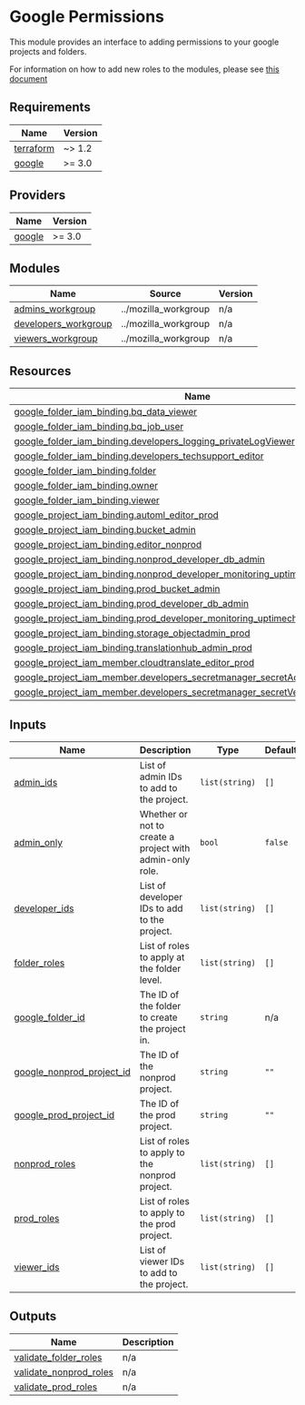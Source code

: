 # Google Permissions

This module provides an interface to adding permissions to your google projects and folders.

For information on how to add new roles to the modules, please see [this document](./ADDING\_NEW\_ROLE.md)

## Requirements

| Name | Version |
|------|---------|
| <a name="requirement_terraform"></a> [terraform](#requirement\_terraform) | ~> 1.2 |
| <a name="requirement_google"></a> [google](#requirement\_google) | >= 3.0 |

## Providers

| Name | Version |
|------|---------|
| <a name="provider_google"></a> [google](#provider\_google) | >= 3.0 |

## Modules

| Name | Source | Version |
|------|--------|---------|
| <a name="module_admins_workgroup"></a> [admins\_workgroup](#module\_admins\_workgroup) | ../mozilla_workgroup | n/a |
| <a name="module_developers_workgroup"></a> [developers\_workgroup](#module\_developers\_workgroup) | ../mozilla_workgroup | n/a |
| <a name="module_viewers_workgroup"></a> [viewers\_workgroup](#module\_viewers\_workgroup) | ../mozilla_workgroup | n/a |

## Resources

| Name | Type |
|------|------|
| [google_folder_iam_binding.bq_data_viewer](https://registry.terraform.io/providers/hashicorp/google/latest/docs/resources/folder_iam_binding) | resource |
| [google_folder_iam_binding.bq_job_user](https://registry.terraform.io/providers/hashicorp/google/latest/docs/resources/folder_iam_binding) | resource |
| [google_folder_iam_binding.developers_logging_privateLogViewer](https://registry.terraform.io/providers/hashicorp/google/latest/docs/resources/folder_iam_binding) | resource |
| [google_folder_iam_binding.developers_techsupport_editor](https://registry.terraform.io/providers/hashicorp/google/latest/docs/resources/folder_iam_binding) | resource |
| [google_folder_iam_binding.folder](https://registry.terraform.io/providers/hashicorp/google/latest/docs/resources/folder_iam_binding) | resource |
| [google_folder_iam_binding.owner](https://registry.terraform.io/providers/hashicorp/google/latest/docs/resources/folder_iam_binding) | resource |
| [google_folder_iam_binding.viewer](https://registry.terraform.io/providers/hashicorp/google/latest/docs/resources/folder_iam_binding) | resource |
| [google_project_iam_binding.automl_editor_prod](https://registry.terraform.io/providers/hashicorp/google/latest/docs/resources/project_iam_binding) | resource |
| [google_project_iam_binding.bucket_admin](https://registry.terraform.io/providers/hashicorp/google/latest/docs/resources/project_iam_binding) | resource |
| [google_project_iam_binding.editor_nonprod](https://registry.terraform.io/providers/hashicorp/google/latest/docs/resources/project_iam_binding) | resource |
| [google_project_iam_binding.nonprod_developer_db_admin](https://registry.terraform.io/providers/hashicorp/google/latest/docs/resources/project_iam_binding) | resource |
| [google_project_iam_binding.nonprod_developer_monitoring_uptimecheckconfigeditor](https://registry.terraform.io/providers/hashicorp/google/latest/docs/resources/project_iam_binding) | resource |
| [google_project_iam_binding.prod_bucket_admin](https://registry.terraform.io/providers/hashicorp/google/latest/docs/resources/project_iam_binding) | resource |
| [google_project_iam_binding.prod_developer_db_admin](https://registry.terraform.io/providers/hashicorp/google/latest/docs/resources/project_iam_binding) | resource |
| [google_project_iam_binding.prod_developer_monitoring_uptimecheckconfigeditor](https://registry.terraform.io/providers/hashicorp/google/latest/docs/resources/project_iam_binding) | resource |
| [google_project_iam_binding.storage_objectadmin_prod](https://registry.terraform.io/providers/hashicorp/google/latest/docs/resources/project_iam_binding) | resource |
| [google_project_iam_binding.translationhub_admin_prod](https://registry.terraform.io/providers/hashicorp/google/latest/docs/resources/project_iam_binding) | resource |
| [google_project_iam_member.cloudtranslate_editor_prod](https://registry.terraform.io/providers/hashicorp/google/latest/docs/resources/project_iam_member) | resource |
| [google_project_iam_member.developers_secretmanager_secretAccessor](https://registry.terraform.io/providers/hashicorp/google/latest/docs/resources/project_iam_member) | resource |
| [google_project_iam_member.developers_secretmanager_secretVersionAdder](https://registry.terraform.io/providers/hashicorp/google/latest/docs/resources/project_iam_member) | resource |

## Inputs

| Name | Description | Type | Default | Required |
|------|-------------|------|---------|:--------:|
| <a name="input_admin_ids"></a> [admin\_ids](#input\_admin\_ids) | List of admin IDs to add to the project. | `list(string)` | `[]` | no |
| <a name="input_admin_only"></a> [admin\_only](#input\_admin\_only) | Whether or not to create a project with admin-only role. | `bool` | `false` | no |
| <a name="input_developer_ids"></a> [developer\_ids](#input\_developer\_ids) | List of developer IDs to add to the project. | `list(string)` | `[]` | no |
| <a name="input_folder_roles"></a> [folder\_roles](#input\_folder\_roles) | List of roles to apply at the folder level. | `list(string)` | `[]` | no |
| <a name="input_google_folder_id"></a> [google\_folder\_id](#input\_google\_folder\_id) | The ID of the folder to create the project in. | `string` | n/a | yes |
| <a name="input_google_nonprod_project_id"></a> [google\_nonprod\_project\_id](#input\_google\_nonprod\_project\_id) | The ID of the nonprod project. | `string` | `""` | no |
| <a name="input_google_prod_project_id"></a> [google\_prod\_project\_id](#input\_google\_prod\_project\_id) | The ID of the prod project. | `string` | `""` | no |
| <a name="input_nonprod_roles"></a> [nonprod\_roles](#input\_nonprod\_roles) | List of roles to apply to the nonprod project. | `list(string)` | `[]` | no |
| <a name="input_prod_roles"></a> [prod\_roles](#input\_prod\_roles) | List of roles to apply to the prod project. | `list(string)` | `[]` | no |
| <a name="input_viewer_ids"></a> [viewer\_ids](#input\_viewer\_ids) | List of viewer IDs to add to the project. | `list(string)` | `[]` | no |

## Outputs

| Name | Description |
|------|-------------|
| <a name="output_validate_folder_roles"></a> [validate\_folder\_roles](#output\_validate\_folder\_roles) | n/a |
| <a name="output_validate_nonprod_roles"></a> [validate\_nonprod\_roles](#output\_validate\_nonprod\_roles) | n/a |
| <a name="output_validate_prod_roles"></a> [validate\_prod\_roles](#output\_validate\_prod\_roles) | n/a |

